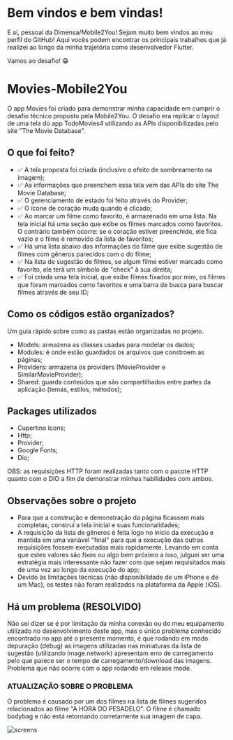
# Bem vindos e bem vindas!
E aí, pessoal da Dimensa/Mobile2You! Sejam muito bem vindos ao meu perfil do GitHub!
Aqui vocês podem encontrar os principais trabalhos que já realizei ao longo da minha trajetória como desenvolvedor Flutter.

Vamos ao desafio! 😁

# Movies-Mobile2You
O app Movies foi criado para demonstrar minha capacidade em cumprir o desafio técnico proposto pela Mobile2You. O desafio era replicar o layout de uma tela do app TodoMovies4 utilizando as APIs disponibilizadas pelo site "The Movie Database".

## O que foi feito?

- ✅ A tela proposta foi criada (inclusive o efeito de sombreamento na imagem);
- ✅ As informações que preenchem essa tela vem das APIs do site The Movie Database;
- ✅ O gerenciamento de estado foi feito através do Provider;
- ✅ O ícone de coração muda quando é clicado; 
- ✅ Ao marcar um filme como favorito, é armazenado em uma lista. Na tela inicial há uma seção que exibe os filmes marcados como favoritos. 
    O contrário também ocorre: se o coração estiver preenchido, ele fica vazio e o filme é removido da lista de favoritos;
- ✅ Há uma lista abaixo das informações do filme que exibe sugestão de filmes com gêneros parecidos com o do filme;
- ✅ Na lista de sugestão de filmes, se algum filme estiver marcado como favorito, ele terá um símbolo de "check" à sua direita;
- ✅ Foi criada uma tela inicial, que exibe filmes fixados por mim, os filmes que foram marcados como favoritos e uma barra de busca para buscar
    filmes através de seu ID;

## Como os códigos estão organizados?
Um guia rápido sobre como as pastas estão organizadas no projeto.
 - Models: armazena as classes usadas para modelar os dados; 
 - Modules: é onde estão guardados os arquivos que constroem as páginas;
 - Providers: armazena os providers (MovieProvider e SimilarMovieProvider);
 - Shared: guarda conteúdos que são compartilhados entre partes da aplicação (temas, estilos, métodos);

## Packages utilizados
  - Cupertino Icons;
  - Http;
  - Provider;
  - Google Fonts;
  - Dio;
 
 OBS: as requisições HTTP foram realizadas tanto com o pacote HTTP quanto com o DIO a fim de demonstrar minhas habilidades com ambos.
 
 ## Observações sobre o projeto
 - Para que a construção e demonstração da página ficassem mais completas, construí a tela inicial e suas funcionalidades;
 - A requisição da lista de gêneros é feita logo no início da execução e mantida em uma variável "final" para que a execução das outras requisições fossem executadas mais rapidamente. Levando em conta que estes valores são fixos ou algo bem próximo a isso, julguei ser uma estratégia mais interessante não fazer com que sejam requisitados mais de uma vez ao longo da execução do app;
 - Devido às limitações técnicas (não disponibilidade de um iPhone e de um Mac), os testes não foram realizados na plataforma da Apple (iOS).

## Há um problema (RESOLVIDO) 
 Não sei dizer se é por limitação da minha conexão ou do meu equipamento utilizado no desenvolvimento deste app, mas o único problema conhecido encontrado no app até o presente momento, é que rodando em modo depuração (debug) as imagens utilizadas nas miniaturas da lista de sugestão (utilizando Image.network) apresentam erro de carregamento pelo que parece ser o tempo de carregamento/download das imagens. Problema que não ocorre com o app rodando em release mode.
 ### ATUALIZAÇÃO SOBRE O PROBLEMA
 O problema é causado por um dos filmes na lista de filmes sugeridos relacionados ao filme "A HORA DO PESADELO". O filme é chamado bodybag e não está retornando corretamente sua imagem de capa.
 
 ![screens](https://user-images.githubusercontent.com/84111045/161465312-547c7ce6-1db2-48bd-892c-a9ea197ae06a.png)



